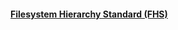 
#### [Filesystem Hierarchy Standard (FHS)](https://en.wikipedia.org/wiki/Filesystem_Hierarchy_Standard)

